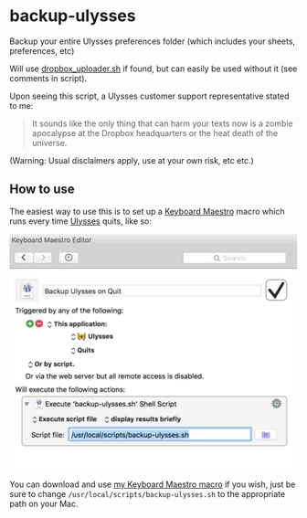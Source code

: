 # backup-ulysses

Backup your entire Ulysses preferences folder (which includes your sheets, preferences, etc)

Will use [dropbox_uploader.sh](https://github.com/andreafabrizi/Dropbox-Uploader/blob/master/dropbox_uploader.sh) if found, but can easily be used without it (see comments in script).

Upon seeing this script, a Ulysses customer support representative stated to me:

> It sounds like the only thing that can harm your texts now is a zombie apocalypse at the 
> Dropbox headquarters or the heat death of the universe.

(Warning: Usual disclaimers apply, use at your own risk, etc etc.)

## How to use

The easiest way to use this is to set up a [Keyboard Maestro](http://www.keyboardmaestro.com/main/) macro which runs every time [Ulysses](http://www.ulyssesapp.com/) quits, like so:

![](Backup-Ulysses-on-Quit.jpg)

You can download and use 
[my Keyboard Maestro macro](https://raw.githubusercontent.com/tjluoma/backup-ulysses/master/Backup-Ulysses-on-Quit.kmmacros) 
if you wish, just be sure to change `/usr/local/scripts/backup-ulysses.sh` to the appropriate path on your Mac.


 

